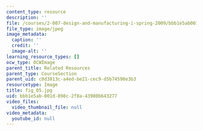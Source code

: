 ```yaml
---
content_type: resource
description: ''
file: /courses/2-007-design-and-manufacturing-i-spring-2009/bbb1e5ab001d898c2f8a43980b643277_fig_05.jpg
file_type: image/jpeg
image_metadata:
  caption: ''
  credit: ''
  image-alt: ''
learning_resource_types: []
ocw_type: OCWImage
parent_title: Related Resources
parent_type: CourseSection
parent_uid: c0d3813c-a4ed-be21-cec9-d5b74598e3b3
resourcetype: Image
title: fig_05.jpg
uid: bbb1e5ab-001d-898c-2f8a-43980b643277
video_files:
  video_thumbnail_file: null
video_metadata:
  youtube_id: null
---
```

